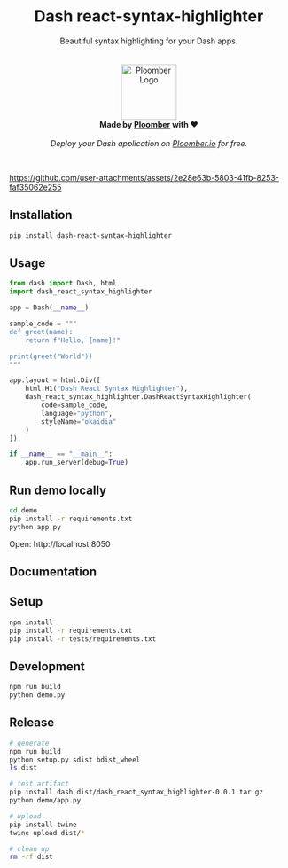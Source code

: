 <p align="center">
    <h1 align="center"><b>Dash react-syntax-highlighter</b></h1>
	<p align="center">
		Beautiful syntax highlighting for your Dash apps.
    <br />
    <br />
    <br />
    <img width="100" height="100" src="https://avatars.githubusercontent.com/u/60114551?s=200&v=4" alt="Ploomber Logo">
    <br />
    <b>  Made by <a href="https://ploomber.io/?utm_source=dash-react-syntax-highlighter&utm_medium=github">Ploomber</a> with ❤️</b>
    <br />
    <br />
    <i>Deploy your Dash application on <a href="https://platform.ploomber.io/register?utm_source=dash-react-syntax-highlighter&utm_medium=github">Ploomber.io</a> for free.</i>
    <br />
  </p>
</p>
<br/>



https://github.com/user-attachments/assets/2e28e63b-5803-41fb-8253-faf35062e255



## Installation

```sh
pip install dash-react-syntax-highlighter
```

## Usage

```python
from dash import Dash, html
import dash_react_syntax_highlighter

app = Dash(__name__)

sample_code = """
def greet(name):
    return f"Hello, {name}!"

print(greet("World"))
"""

app.layout = html.Div([
    html.H1("Dash React Syntax Highlighter"),
    dash_react_syntax_highlighter.DashReactSyntaxHighlighter(
        code=sample_code,
        language="python",
        styleName="okaidia"
    )
])

if __name__ == "__main__":
    app.run_server(debug=True)
```

## Run demo locally

```sh
cd demo
pip install -r requirements.txt
python app.py
```

Open: http://localhost:8050


## Documentation


## Setup

```sh
npm install
pip install -r requirements.txt
pip install -r tests/requirements.txt
```

## Development

```sh
npm run build
python demo.py
```


## Release

```sh
# generate
npm run build
python setup.py sdist bdist_wheel
ls dist

# test artifact
pip install dash dist/dash_react_syntax_highlighter-0.0.1.tar.gz
python demo/app.py

# upload
pip install twine
twine upload dist/*

# clean up
rm -rf dist
```
